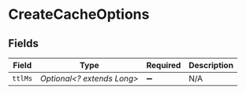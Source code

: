 # CreateCacheOptions


## Fields

| Field                      | Type                       | Required                   | Description                |
| -------------------------- | -------------------------- | -------------------------- | -------------------------- |
| `ttlMs`                    | *Optional<? extends Long>* | :heavy_minus_sign:         | N/A                        |
